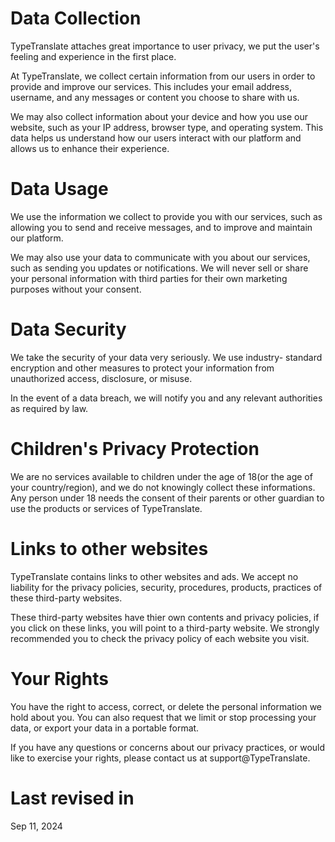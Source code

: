 # Data Collection
TypeTranslate attaches great importance to user privacy, we put the user's feeling and experience in the first place.

At TypeTranslate, we collect certain information from our users in order to provide and improve our services. This includes your email address, username, and any messages or content you choose to share with us.

We may also collect information about your device and how you use our website, such as your IP address, browser type, and operating system. This data helps us understand how our users interact with our platform and allows us to enhance their experience.

# Data Usage
We use the information we collect to provide you with our services, such as allowing you to send and receive messages, and to improve and maintain our platform.

We may also use your data to communicate with you about our services, such as sending you updates or notifications. We will never sell or share your personal information with third parties for their own marketing purposes without your consent.

# Data Security
We take the security of your data very seriously. We use industry- standard encryption and other measures to protect your information from unauthorized access, disclosure, or misuse.

In the event of a data breach, we will notify you and any relevant authorities as required by law.

# Children's Privacy Protection
We are no services available to children under the age of 18(or the age of your country/region), and we do not knowingly collect these informations. Any person under 18 needs the consent of their parents or other guardian to use the products or services of TypeTranslate.

# Links to other websites
TypeTranslate contains links to other websites and ads. We accept no liability for the privacy policies, security, procedures, products, practices of these third-party websites.

These third-party websites have thier own contents and privacy policies, if you click on these links, you will point to a third-party website. We strongly recommended you to check the privacy policy of each website you visit.

# Your Rights
You have the right to access, correct, or delete the personal information we hold about you. You can also request that we limit or stop processing your data, or export your data in a portable format.

If you have any questions or concerns about our privacy practices, or would like to exercise your rights, please contact us at support@TypeTranslate.

# Last revised in
Sep 11, 2024
